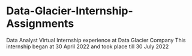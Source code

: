 # Data-Glacier-Internship-Assignments
Data Analyst Virtual Internship experience at Data Glacier Company 
This internship began at 30 April 2022 and took place till 30 July 2022
